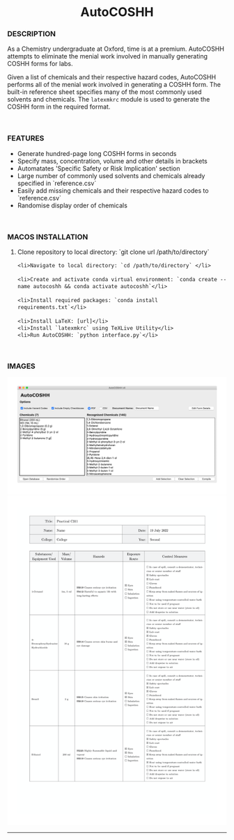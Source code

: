 <h1 align = "center">AutoCOSHH</h1>

<h3>DESCRIPTION</h3>
As a Chemistry undergraduate at Oxford, time is at a premium. AutoCOSHH attempts to eliminate the menial work involved in manually generating COSHH forms for labs.

Given a list of chemicals and their respective hazard codes, AutoCOSHH performs all of the menial work involved in generating a COSHH form. The built-in reference sheet specifies many of the most commonly used solvents and chemicals. The `latexmkrc` module is used to generate the COSHH form in the required format.

</br>
<h3>FEATURES</h3>
<ul> 
    <li>Generate hundred-page long COSHH forms in seconds</li>
    <li>Specify mass, concentration, volume and other details in brackets</li>
    <li>Automatates 'Specific Safety or Risk Implication' section</li>
    <li>Large number of commonly used solvents and chemicals already specified in `reference.csv` </li>
    <li>Easily add missing chemicals and their respective hazard codes to `reference.csv`</li>
    <li>Randomise display order of chemicals</li>
</ul>

</br>
<h3>MACOS INSTALLATION</h3>
<ol> 
    <li>Clone repository to local directory: `git clone url /path/to/directory` </li>
    
    <li>Navigate to local directory: `cd /path/to/directory` </li>
    
    <li>Create and activate conda virtual environment: `conda create --name autocoshh && conda activate autocoshh`</li>

    <li>Install required packages: `conda install requirements.txt`</li>

    <li>Install LaTeX: [url]</li>
    <li>Install `latexmkrc` using TeXLive Utility</li>
    <li>Run AutoCOSHH: `python interface.py`</li>
</ol>

</br>
<h3>IMAGES</h3>

![projectimage](https://github.com/aymannel/autocoshh/blob/master/img/autocoshh.png?raw=true)
![projectimage](https://github.com/aymannel/autocoshh/blob/master/img/form.png?raw=true)

<hr>

